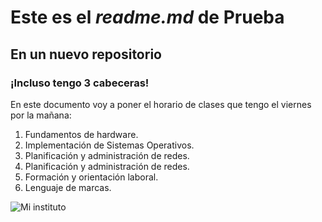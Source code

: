 # Este es el _readme.md_ de Prueba
## En un nuevo repositorio
### ¡Incluso tengo 3 cabeceras!

En este documento voy a poner el horario de clases que tengo el viernes por la mañana:
1. Fundamentos de hardware.
2. Implementación de Sistemas Operativos.
3. Planificación y administración de redes.
4. Planificación y administración de redes.
5. Formación y orientación laboral.
6. Lenguaje de marcas.

![Mi instituto](https://ieslamarisma.net/images/slide/fachada.png)

